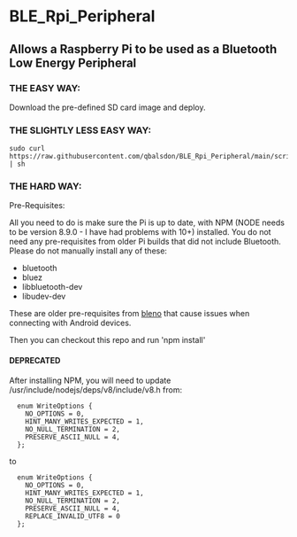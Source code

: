 # BLE_Rpi_Peripheral
## Allows a Raspberry Pi to be used as a Bluetooth Low Energy Peripheral
### THE EASY WAY:
Download the pre-defined SD card image and deploy.

### THE SLIGHTLY LESS EASY WAY:

```
sudo curl https://raw.githubusercontent.com/qbalsdon/BLE_Rpi_Peripheral/main/scripts/setup.sh | sh
```

### THE HARD WAY:
Pre-Requisites:


All you need to do is make sure the Pi is up to date, with NPM (NODE needs to be version 8.9.0 - I have had problems with 10+) installed. You do not need any pre-requisites from older Pi builds that did not include Bluetooth. Please do not manually install any of these: 

- bluetooth
- bluez
- libbluetooth-dev
- libudev-dev

These are older pre-requisites from [bleno](https://github.com/sandeepmistry/bleno) that cause issues when connecting with Android devices.

Then you can checkout this repo and run 'npm install'

#### DEPRECATED
After installing NPM, you will need to update /usr/include/nodejs/deps/v8/include/v8.h from:

```
  enum WriteOptions {
    NO_OPTIONS = 0,
    HINT_MANY_WRITES_EXPECTED = 1,
    NO_NULL_TERMINATION = 2,
    PRESERVE_ASCII_NULL = 4,
  };
```

to

```
  enum WriteOptions {
    NO_OPTIONS = 0,
    HINT_MANY_WRITES_EXPECTED = 1,
    NO_NULL_TERMINATION = 2,
    PRESERVE_ASCII_NULL = 4,
    REPLACE_INVALID_UTF8 = 0
  };
```

